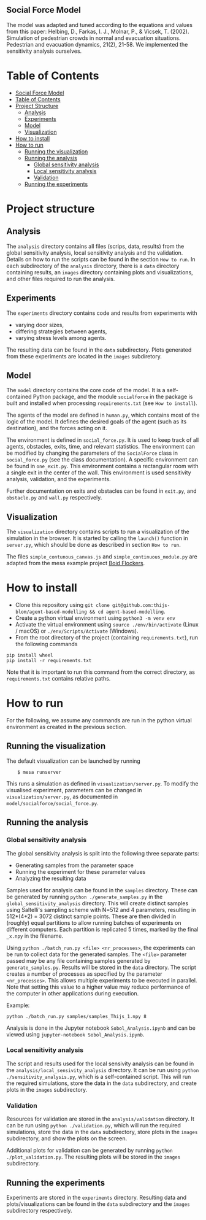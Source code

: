 ## Social Force Model

The model was adapted and tuned according to the equations and values from this paper: Helbing, D., Farkas, I. J., Molnar, P., & Vicsek, T. (2002). Simulation of pedestrian crowds in normal and evacuation situations. Pedestrian and evacuation dynamics, 21(2), 21-58.
We implemented the sensitivity analysis ourselves.

# Table of Contents
* [Social Force Model](#social-force-model)
* [Table of Contents](#table-of-contents)
* [Project Structure](#project-structure)
  * [Analysis](#analysis)
  * [Experiments](#experiments)
  * [Model](#model)
  * [Visualization](#visualization)
* [How to install](#how-to-install)
* [How to run](#how-to-run)
  * [Running the visualization](#running-the-visualization)
  * [Running the analysis](#running-the-analysis)
    * [Global sensitivity analysis](#global-sensitivity-analysis)
    * [Local sensitivity analysis](#local-sensitivity-analysis)
    * [Validation](#validation)
  * [Running the experiments](#running-the-experiments)

# Project structure
## Analysis
The `analysis` directory contains all files (scrips, data, results) from the global sensitivity analysis, local sensitivity analysis and the validation. Details on how to run the scripts can be found in the section `How to run`. In each subdirectory of the `analysis` directory, there is a `data` directory containing results, an `images` directory containing plots and visualizations, and other files required to run the analysis.

## Experiments
The `experiments` directory contains code and results from experiments with
* varying door sizes,
* differing strategies between agents,
* varying stress levels among agents.

The resulting data can be found in the `data` subdirectory.
Plots generated from these experiments are located in the `images` subdiretory.


## Model
The `model` directory contains the core code of the model.
It is a self-contained Python package, and the module `socialforce` in the package is built and installed when processing `requirements.txt` (see `How to install`). 

The agents of the model are defined in `human.py`, which contains most of the logic of the model.
It defines the desired goals of the agent (such as its destination), and the forces acting on it.

The environment is defined in `social_force.py`.
It is used to keep track of all agents, obstacles, exits, time, and relevant statistics.
The environment can be modified by changing the parameters of the `SocialForce` class in `social_force.py` (see the class documentation).
A specific environment can be found in `one_exit.py`.
This environment contains a rectangular room with a single exit in the center of the wall.
This environment is used sensitivity analysis, validation, and the experiments.

Further documentation on exits and obstacles can be found in `exit.py`, and `obstacle.py` and `wall.py` respectively.


## Visualization
The `visualization` directory contains scripts to run a visualization of the simulation in the browser.
It is started by calling the `launch()` function in `server.py`, which should be done as described in section `How to run`.

The files `simple_contunous_canvas.js` and `simple_continuous_module.py` are adapted from the mesa example project [Boid Flockers](https://github.com/projectmesa/mesa/tree/main/examples/boid_flockers).

# How to install
* Clone this repository using `git clone git@github.com:thijs-blom/agent-based-modelling && cd agent-based-modelling`.
* Create a python virtual environment using `python3 -m venv env`
* Activate the virtual environment using `source ./env/bin/activate` (Linux / macOS) or `./env/Scripts/Activate` (Windows).
* From the root directory of the project (containing `requirements.txt`), run the following commands
```
pip install wheel
pip install -r requirements.txt
```
Note that it is important to run this command from the correct directory, as `requirements.txt` contains relative paths.

# How to run
For the following, we assume any commands are run in the python virtual environment as created in the previous section.
## Running the visualization
The default visualization can be launched by running
```
    $ mesa runserver
```
This runs a simulation as defined in `visualization/server.py`.
To modify the visualised experiment, parameters can be changed in `visualization/server.py`, as documented in `model/socialforce/social_force.py`.
## Running the analysis
### Global sensitivity analysis
The global sensitivity analysis is split into the following three separate parts:
* Generating samples from the parameter space
* Running the experiment for these parameter values
* Analyzing the resulting data

Samples used for analysis can be found in the `samples` directory.
These can be generated by running `python ./generate_samples.py` in the `global_sensitivity_analysis` directory.
This will create distinct samples using Saltelli's sampling scheme with N=512 and 4 parameters, resulting in 512*(4+2) = 3072 distinct sample points.
These are then divided in (roughly) equal partitions to allow running batches of experiments on different computers.
Each partition is replicated 5 times, marked by the final `_x.npy` in the filename.

Using `python ./batch_run.py <file> <nr_processes>`, the experiments can be run to collect data for the generated samples.
The `<file>` parameter passed may be any file containing samples generated by `generate_samples.py`.
Results will be stored in the `data` directory.
The script creates a number of processes as specified by the parameter `<nr_processes>`.
This allows multiple experiments to be executed in parallel.
Note that setting this value to a higher value may reduce performance of the computer in other applications during execution.

Example:
```
python ./batch_run.py samples/samples_Thijs_1.npy 8
```

Analysis is done in the Jupyter notebook `Sobol_Analysis.ipynb` and can be viewed using `jupyter-notebook Sobol_Analysis.ipynb`.

### Local sensitivity analysis
The script and results used for the local sensivity analysis can be found in the `analysis/local_sensivity_analysis` directory.
It can be run using `python ./sensitivity_analysis.py`, which is a self-contained script.
This will run the required simulations, store the data in the `data` subdirectory, and create plots in the `images` subdirectory.

### Validation
Resources for validation are stored in the `analysis/validation` directory.
It can be run using `python ./validation.py`, which will run the required simulations, store the data in the `data` subdirectory, store plots in the `images` subdirectory, and show the plots on the screen.

Additional plots for validation can be generated by running `python ./plot_validation.py`.
The resulting plots will be stored in the `images` subdirectory.

## Running the experiments
Experiments are stored in the `experiments` directory.
Resulting data and plots/visualizations can be found in the `data` subdirectory and the `images` subdirectory respectively.